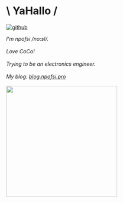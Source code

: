 # \ YaHallo /
<a href="https://github.com/priyanshumay"><img src="https://img.shields.io/badge/github-black.svg?style=for-the-badge&logo=github&logoColor=black&labelColor=ffffff" alt="github"></a>
<br/>

<em>
I'm npofsi /no:sI/.<br/><br/>
Love CoCo!<br/><br/>
Trying to be an electronics engineer.<br/><br/>
  My blog: <a href="https://blog.npofsi.pro/">blog.npofsi.pro</a>
</em>
<br/>
<br/>
<img align='left'   width="300" src="https://github-readme-stats.vercel.app/api?username=npofsi&show_icons=true">
<!--
**npofsi/npofsi** is a ✨ _special_ ✨ repository because its `README.md` (this file) appears on your GitHub profile.

Here are some ideas to get you started:

- 🔭 I’m currently working on ...
- 🌱 I’m currently learning ...
- 👯 I’m looking to collaborate on ...
- 🤔 I’m looking for help with ...
- 💬 Ask me about ...
- 📫 How to reach me: ...
- 😄 Pronouns: ...
- ⚡ Fun fact: ...
-->
